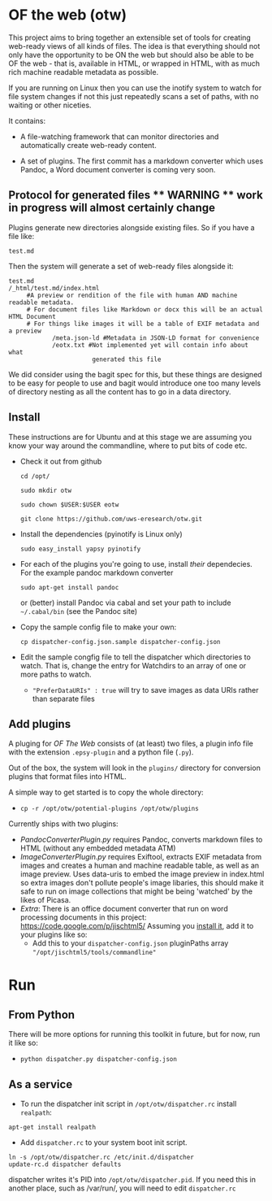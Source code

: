 #  OF the web (otw)

This project aims to bring together an extensible set of tools for creating web-ready views of all kinds of files. The idea is that everything should not only have the opportunity to be ON the web but should also be able to be OF the web - that is, available in HTML, or wrapped in HTML, with as much rich machine readable metadata as possible.

If you are running on Linux then you can use the inotify system to watch for file system changes  if not this just repeatedly scans a set of paths, with no waiting or other niceties.


It contains:
* A file-watching framework that can monitor directories and automatically create web-ready content.

* A set of plugins. The first commit has a markdown converter which uses Pandoc, a Word document converter is coming very soon.

## Protocol for generated files ** WARNING ** work in progress will almost certainly change

Plugins generate new directories alongside existing files. So if you have a file like:

```
test.md
```

Then the system will generate a set of web-ready files alongside it:

```
test.md
/_html/test.md/index.html 
     #A preview or rendition of the file with human AND machine readable metadata. 
     # For document files like Markdown or docx this will be an actual HTML Document
     # For things like images it will be a table of EXIF metadata and a preview
            /meta.json-ld #Metadata in JSON-LD format for convenience
            /eotx.txt #Not implemented yet will contain info about what 
                       generated this file  
```

We did consider using the bagit spec for this, but these things are designed to be easy for people to use and bagit would introduce one too many levels of directory nesting as all the content has to go in a data directory.
## Install

These instructions are for Ubuntu and at this stage we are assuming you know your way around the commandline, where to put bits of code etc. 


* Check it out from github

    ```cd /opt/```

	```sudo mkdir otw```

	```sudo chown $USER:$USER eotw```

    ```git clone https://github.com/uws-eresearch/otw.git```

* Install the dependencies (pyinotify is Linux only)

    ```sudo easy_install yapsy pyinotify ```

* For each of the plugins you're going to use, install _their_ dependecies. For the example pandoc markdown converter

    ```sudo apt-get install pandoc``` 

    or (better) install Pandoc via cabal and set your path to include ```~/.cabal/bin``` (see the Pandoc site)

* Copy the sample config file to make your own:

    ```cp dispatcher-config.json.sample dispatcher-config.json```

* Edit the sample congfig file to tell the dispatcher which directories to watch. That is, change the entry for Watchdirs to an array of one or more paths to watch.
  * ```"PreferDataURIs" : true``` will try to save images as data URIs rather than separate files 

## Add plugins

A pluging for _OF The Web_ consists of (at least) two files, a plugin info file with the extension ```.epsy-plugin``` and a python file (```.py```).

Out of the box, the system will look in the ```plugins/``` directory for conversion plugins that format files into HTML.

A simple way to get started is to copy the whole directory:

 * ```cp -r /opt/otw/potential-plugins /opt/otw/plugins```

Currently ships with two plugins:
 * *PandocConverterPlugin.py* requires Pandoc, converts markdown files to HTML (without any embedded metadata ATM)
 * *ImageConverterPlugin.py* requires Exiftool, extracts EXIF metadata from images and creates a human and machine readable table, as well as an image preview. Uses data-uris to embed the image preview in index.html so extra images don't pollute people's image libaries, this should make it safe to run on image collections that might be being 'watched' by the likes of Picasa.
 * *Extra*: There is an office document converter that run on word processing documents in this project: https://code.google.com/p/jischtml5/
   Assuming you [install it](https://code.google.com/p/jischtml5/wiki/WordDownCommandlineOpenOffice), add it to your plugins like so:
   * Add this to your ```dispatcher-config.json``` pluginPaths array ```"/opt/jischtml5/tools/commandline"```

# Run 

## From Python

There will be more options for running this toolkit in future, but for now, run it like so:

 *  ```python dispatcher.py dispatcher-config.json```
 
## As a service 

 * To run the dispatcher init script in ```/opt/otw/dispatcher.rc``` install ```realpath```:

```
apt-get install realpath
```

 * Add ```dispatcher.rc``` to your system boot init script.

```
ln -s /opt/otw/dispatcher.rc /etc/init.d/dispatcher
update-rc.d dispatcher defaults
```

dispatcher writes it's PID into ```/opt/otw/dispatcher.pid```. If you need this
in another place, such as /var/run/, you will need to edit ```dispatcher.rc```

